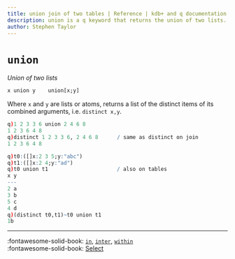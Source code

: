 ```yaml
---
title: union join of two tables | Reference | kdb+ and q documentation
description: union is a q keyword that returns the union of two lists.
author: Stephen Taylor
---
```

# `union`





_Union of two lists_

```txt
x union y    union[x;y]
```

Where `x` and `y` are lists or atoms, returns a list of the distinct items of its combined arguments, i.e. `distinct x,y`.

```q
q)1 2 3 3 6 union 2 4 6 8
1 2 3 6 4 8
q)distinct 1 2 3 3 6, 2 4 6 8      / same as distinct on join
1 2 3 6 4 8

q)t0:([]x:2 3 5;y:"abc")
q)t1:([]x:2 4;y:"ad")
q)t0 union t1                      / also on tables
x y
---
2 a
3 b
5 c
4 d
q)(distinct t0,t1)~t0 union t1
1b
```


----
:fontawesome-solid-book:
[`in`](in.md), [`inter`](inter.md), [`within`](within.md)
<br>
:fontawesome-solid-book:
[Select](../basics/by-topic.md#selection)


